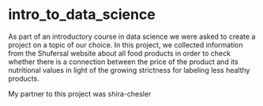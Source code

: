 # intro_to_data_science
As part of an introductory course in data science we were asked to create a project on a topic of our choice.
In this project, we collected information from the Shufersal website about all food products in order to check whether there is a connection between the price of the product and its nutritional values in light of the growing strictness for labeling less healthy products.

My partner to this project was shira-chesler

